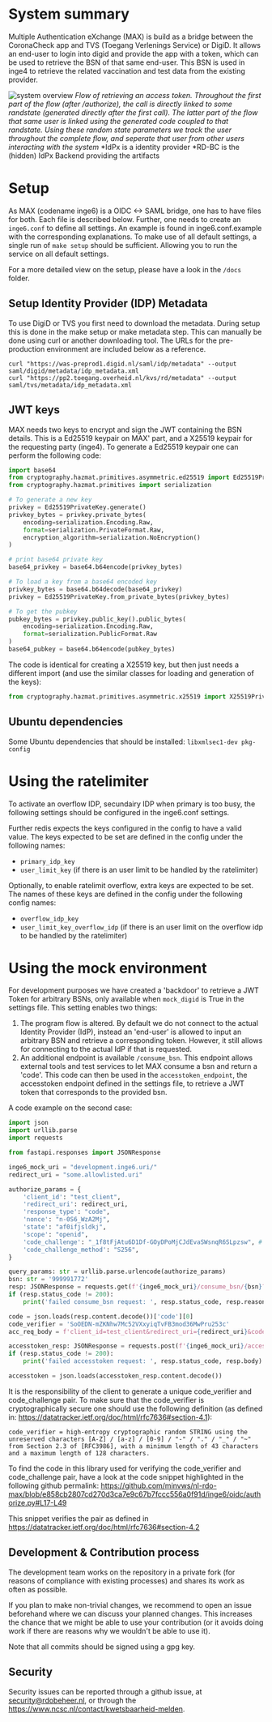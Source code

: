# System summary
 Multiple Authentication eXchange (MAX) is build as a bridge between the CoronaCheck app and TVS (Toegang Verlenings Service) or DigiD. It allows an end-user to login into digid and provide the app with a token, which can be used to retrieve the BSN of that same end-user. This BSN is used in inge4 to retrieve the related vaccination and test data from the existing provider.

 ![system overview](docs/images/retrieve-ac-flow.png "MAX retrieve access token")
 *Flow of retrieving an access token. Throughout the first part of the flow (after /authorize), the call is directly linked to some randstate (generated directly after the first call). The latter part of the flow that same user is linked using the generated code coupled to that randstate. Using these random state parameters we track the user throughout the complete flow, and seperate that user from other users interacting with the system*
 *IdPx is a identity provider
 *RD-BC is the (hidden) IdPx Backend providing the artifacts

# Setup

As MAX (codename inge6) is a OIDC <-> SAML bridge, one has to have files for both. Each file is described below. Further, one needs to create an `inge6.conf` to define all settings. An example is found in inge6.conf.example with the corresponding explanations. To make use of all default settings, a single run of `make setup` should be sufficient. Allowing you to run the service on all default settings. 

For a more detailed view on the setup, please have a look in the `/docs` folder.

## Setup Identity Provider (IDP) Metadata
To use DigiD or TVS you first need to download the metadata. During setup this is done in the make setup or make metadata step. This can manually be done using curl or another downloading tool. The URLs for the pre-production environment are included below as a reference.
```
curl "https://was-preprod1.digid.nl/saml/idp/metadata" --output saml/digid/metadata/idp_metadata.xml
curl "https://pp2.toegang.overheid.nl/kvs/rd/metadata" --output saml/tvs/metadata/idp_metadata.xml
```


## JWT keys
MAX needs two keys to encrypt and sign the JWT containing the BSN details. This is a Ed25519 keypair on MAX' part, and a X25519 keypair for the requesting party (inge4). To generate a Ed25519 keypair one can perform the following code:
```python
import base64
from cryptography.hazmat.primitives.asymmetric.ed25519 import Ed25519PrivateKey, Ed25519PublicKey
from cryptography.hazmat.primitives import serialization

# To generate a new key
privkey = Ed25519PrivateKey.generate()
privkey_bytes = privkey.private_bytes(
    encoding=serialization.Encoding.Raw,
    format=serialization.PrivateFormat.Raw,
    encryption_algorithm=serialization.NoEncryption()
)

# print base64 private key
base64_privkey = base64.b64encode(privkey_bytes)

# To load a key from a base64 encoded key
privkey_bytes = base64.b64decode(base64_privkey)
privkey = Ed25519PrivateKey.from_private_bytes(privkey_bytes)

# To get the pubkey
pubkey_bytes = privkey.public_key().public_bytes(
    encoding=serialization.Encoding.Raw,
    format=serialization.PublicFormat.Raw
)
base64_pubkey = base64.b64encode(pubkey_bytes)
```

The code is identical for creating a X25519 key, but then just needs a different import (and use the similar classes for loading and generation of the keys):
```python
from cryptography.hazmat.primitives.asymmetric.x25519 import X25519PrivateKey, X25519PublicKey
```

## Ubuntu dependencies
Some Ubuntu dependencies that should be installed:
`libxmlsec1-dev pkg-config`

# Using the ratelimiter
To activate an overflow IDP, secundairy IDP when primary is too busy, the following settings should be configured in the inge6.conf settings.

Further redis expects the keys configured in the config to have a valid value. The keys expected to be set are defined in the config under the following names:
- `primary_idp_key`
- `user_limit_key` (if there is an user limit to be handled by the ratelimiter)

Optionally, to enable ratelimit overflow, extra keys are expected to be set. The names of these keys are defined in the config under the following config names:
- `overflow_idp_key`
- `user_limit_key_overflow_idp` (if there is an user limit on the overflow idp to be handled by the ratelimiter)


# Using the mock environment
For development purposes we have created a 'backdoor' to retrieve a JWT Token for arbitrary BSNs, only available when `mock_digid` is True in the settings file. This setting enables two things:
1. The program flow is altered. By default we do not connect to the actual Identity Provider (IdP), instead an 'end-user' is allowed to input an arbitrary BSN and retrieve a corresponding token. However, it still allows for connecting to the actual IdP if that is requested.
2. An additional endpoint is available `/consume_bsn`. This endpoint allows external tools and test services to let MAX consume a bsn and return a 'code'. This code can then be used in the `accesstoken_endpoint`, the accesstoken endpoint defined in the settings file, to retrieve a JWT token that corresponds to the provided bsn.

A code example on the second case:
```python
import json
import urllib.parse
import requests

from fastapi.responses import JSONResponse

inge6_mock_uri = "development.inge6.uri/"
redirect_uri = "some.allowlisted.uri"

authorize_params = {
    'client_id': "test_client",
    'redirect_uri': redirect_uri,
    'response_type': "code",
    'nonce': "n-0S6_WzA2Mj",
    'state': "af0ifjsldkj",
    'scope': "openid",
    'code_challenge': "_1f8tFjAtu6D1Df-GOyDPoMjCJdEvaSWsnqR6SLpzsw", # code_verifier : SoOEDN-mZKNhw7Mc52VXxyiqTvFB3mod36MwPru253c
    'code_challenge_method': "S256",
}

query_params: str = urllib.parse.urlencode(authorize_params)
bsn: str = '999991772'
resp: JSONResponse = requests.get(f'{inge6_mock_uri}/consume_bsn/{bsn}?{query_params}')
if (resp.status_code != 200):
    print('failed consume_bsn request: ', resp.status_code, resp.reason)

code = json.loads(resp.content.decode())['code'][0]
code_verifier = 'SoOEDN-mZKNhw7Mc52VXxyiqTvFB3mod36MwPru253c'
acc_req_body = f'client_id=test_client&redirect_uri={redirect_uri}&code={code}&code_verifier={code_verifier}&grant_type=authorization_code'

accesstoken_resp: JSONResponse = requests.post(f'{inge6_mock_uri}/accesstoken', acc_req_body)
if (resp.status_code != 200):
    print('failed accesstoken request: ', resp.status_code, resp.body)

accesstoken = json.loads(accesstoken_resp.content.decode())
```


It is the responsibility of the client to generate a unique code_verifier and code_challenge pair. To make sure that the code_verifier is cryptographically secure one should use the following definition (as defined in: https://datatracker.ietf.org/doc/html/rfc7636#section-4.1):
```
code_verifier = high-entropy cryptographic random STRING using the
unreserved characters [A-Z] / [a-z] / [0-9] / "-" / "." / "_" / "~"
from Section 2.3 of [RFC3986], with a minimum length of 43 characters
and a maximum length of 128 characters.
```

To find the code in this library used for verifying the code_verifier and code_challenge pair, have a look at the code snippet highlighted in the following github permalink:
https://github.com/minvws/nl-rdo-max/blob/e858cb2807cd270d3ca7e9c67b7fccc556a0f91d/inge6/oidc/authorize.py#L17-L49

This snippet verifies the pair as defined in https://datatracker.ietf.org/doc/html/rfc7636#section-4.2

## Development & Contribution process

The development team works on the repository in a private fork (for reasons of compliance with existing processes) and shares its work as often as possible.

If you plan to make non-trivial changes, we recommend to open an issue beforehand where we can discuss your planned changes. This increases the chance that we might be able to use your contribution (or it avoids doing work if there are reasons why we wouldn't be able to use it).

Note that all commits should be signed using a gpg key.

## Security

Security issues can be reported through a github issue, at security@rdobeheer.nl, or through the https://www.ncsc.nl/contact/kwetsbaarheid-melden.
